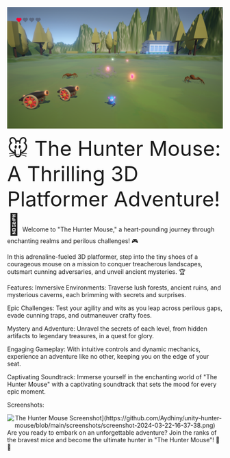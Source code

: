 <div align="center">
  <img src="https://github.com/Aydhiny/unity-hunter-mouse/blob/main/screenshots/screenshot-2024-03-22-16-37-58.png" alt="The Hunter Mouse Screenshot">
</div>

<span style="font-size: 36pt;">🐭 The Hunter Mouse: A Thrilling 3D Platformer Adventure! 🌟</span>
Welcome to "The Hunter Mouse," a heart-pounding journey through enchanting realms and perilous challenges! 🎮

In this adrenaline-fueled 3D platformer, step into the tiny shoes of a courageous mouse on a mission to conquer treacherous landscapes, outsmart cunning adversaries, and unveil ancient mysteries. 🏆

Features:
Immersive Environments: Traverse lush forests, ancient ruins, and mysterious caverns, each brimming with secrets and surprises.

Epic Challenges: Test your agility and wits as you leap across perilous gaps, evade cunning traps, and outmaneuver crafty foes.

Mystery and Adventure: Unravel the secrets of each level, from hidden artifacts to legendary treasures, in a quest for glory.

Engaging Gameplay: With intuitive controls and dynamic mechanics, experience an adventure like no other, keeping you on the edge of your seat.

Captivating Soundtrack: Immerse yourself in the enchanting world of "The Hunter Mouse" with a captivating soundtrack that sets the mood for every epic moment.

Screenshots:
<div align="center">
  <img src="[https://github.com/Aydhiny/unity-hunter-mouse/blob/main/screenshots/screenshot-2024-03-22-16-37-58.png" alt="The Hunter Mouse Screenshot](https://github.com/Aydhiny/unity-hunter-mouse/blob/main/screenshots/screenshot-2024-03-22-16-37-38.png)">
</div>
Are you ready to embark on an unforgettable adventure? Join the ranks of the bravest mice and become the ultimate hunter in "The Hunter Mouse"! 🧀✨
